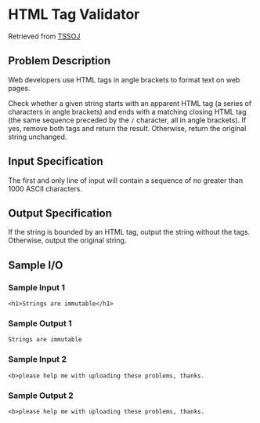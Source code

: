 
# HTML Tag Validator
Retrieved from [TSSOJ](https://tssoj.ca/)

## Problem Description
Web developers use HTML tags in angle brackets to format text on web pages.

Check whether a given string starts with an apparent HTML tag (a series of characters in angle brackets) and ends with a matching closing HTML tag (the same sequence preceded by the `/` character, all in angle brackets). If yes, remove both tags and return the result. Otherwise, return the original string unchanged.

## Input Specification
The first and only line of input will contain a sequence of no greater than 1000 ASCII characters.

## Output Specification
If the string is bounded by an HTML tag, output the string without the tags. Otherwise, output the original string.

## Sample I/O

### Sample Input 1
`<h1>Strings are immutable</h1>`

### Sample Output 1
`Strings are immutable`

### Sample Input 2
`<b>please help me with uploading these problems, thanks.`

### Sample Output 2
`<b>please help me with uploading these problems, thanks.`
